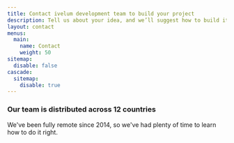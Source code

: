```yaml
---
title: Contact ivelum development team to build your project
description: Tell us about your idea, and we’ll suggest how to build it fast and lean. Write a message to our development team or book a call with one of our experts to discuss website or custom software development costs
layout: contact
menus:
  main:
    name: Contact
    weight: 50
sitemap:
  disable: false
cascade:
  sitemap:
    disable: true
---
```


### Our team is distributed across&nbsp;12 countries

We've been fully remote since 2014, so we've had plenty of time to learn how
to do it right.
